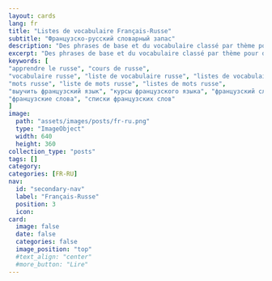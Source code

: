 ```yaml
---
layout: cards
lang: fr
title: "Listes de vocabulaire Français-Russe"
subtitle: "Французско-русский словарный запас"
description: "Des phrases de base et du vocabulaire classé par thème pour débuter en Russe."
excerpt: "Des phrases de base et du vocabulaire classé par thème pour débuter en Russe."
keywords: [
"apprendre le russe", "cours de russe",
"vocabulaire russe", "liste de vocabulaire russe", "listes de vocabulaire russe",
"mots russe", "liste de mots russe", "listes de mots russe",
"выучить французский язык", "курсы французского языка", "французский словарь", "Список французского словаря",
"французские слова", "списки французских слов"
]
image:
  path: "assets/images/posts/fr-ru.png"
  type: "ImageObject"
  width: 640
  height: 360
collection_type: "posts"
tags: []
category:
categories: [FR-RU]
nav:
  id: "secondary-nav"
  label: "Français-Russe"
  position: 3
  icon:
card:
  image: false
  date: false
  categories: false
  image_position: "top"
  #text_align: "center"
  #more_button: "Lire"
---
```

